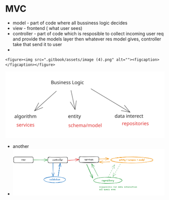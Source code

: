 # MVC

* model - part of code where all bussiness logic decides
* view - frontend ( what user sees)
* controller - part of code which is resposible to collect incoming user req and provide the models layer then whatever res model gives, controller take that send it to user
*

    <figure><img src=".gitbook/assets/image (4).png" alt=""><figcaption></figcaption></figure>

<img src=".gitbook/assets/file.excalidraw.svg" alt="" class="gitbook-drawing">

* another
* ![](<.gitbook/assets/image (1) (1) (1).png>)&#x20;

<img src="broken-reference" alt="" class="gitbook-drawing">

